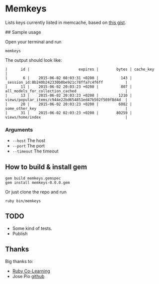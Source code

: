 # Memkeys

Lists keys currently listed in memcache, based on [this gist](https://gist.github.com/bkimble/1365005).

## Sample usage

Open your terminal and run

    memkeys 

The output should look like:

    |      id |                      expires |        bytes | cache_key                                             |
    |       6 |    2015-06-02 08:03:31 +0200 |          143 | _session_id:8b240b242330b0be921c78ffa7c4f6ff          |
    |      11 |    2015-06-02 20:03:23 +0200 |          807 | all_models_for_collection_cached                      |
    |      13 |    2015-06-02 20:03:23 +0200 |         1210 | views/popular_items/c944e22bd654851ed47b502f569f8d4d  |
    |      20 |    2015-06-02 20:03:23 +0200 |         6082 | some_other_key                                        |
    |      31 |    2015-06-02 02:03:23 +0200 |        80259 | views/home/index                                      |
    

### Arguments 

* `--host` The host 
* `--port` The port 
* `--timeout` The timeout

## How to build & install gem

    gem build memkeys.gemspec 
    gem install memkeys-0.0.0.gem

Or just clone the repo and run

    ruby bin/memkeys

## TODO

* Some kind of tests.
* Publish

## Thanks

Big thanks to: 
* [Ruby Co-Learning](http://www.meetup.com/opentechschool-berlin/events/219762691/)
* Jose Pio [github](http://www.github.com/josetonyp)
